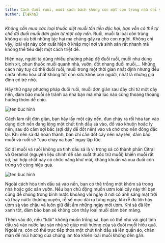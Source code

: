 ```yaml
---
title: Cách đuổi ruồi, muỗi sạch bách không còn một con trong nhà chỉ với một cây nến
author: [lekha]
---
```

*Không cần mua các loại thuốc diệt muỗi tốn tiền độc hại, bạn vẫn có thể tự chế đồ đuổi muỗi đơn giản từ một cây nến.*
Ruồi, muỗi là loài côn trùng không ai ưa bởi những tác hại mà chúng gây ra cho con người. Không chỉ vậy, loài vật này còn xuất hiện ở khắp mọi nơi và sinh sản rất nhanh mà không thể tiêu diệt một cách triệt để.

Hiện nay, người ta dùng nhiều phương pháp để đuổi ruồi, muỗi như dùng bình xịt, phun thuốc muỗi quanh nhà, vườn, đốt nhang đuổi muỗi,... Những cách này tuy có thể đuổi ruồi, muỗi trong một thời gian nhất định nhưng đều chứa nhiều hóa chất không tốt cho sức khỏe con người, nhất là những gia đình có trẻ nhỏ.

Hãy thử ngay phương pháp đuổi ruồi, muỗi đơn giản sau đây chỉ từ một cây nến, đảm bảo muỗi sẽ tránh xa nhà bạn mà nhà lúc nào cũng thoang thoảng hương thơm dễ chịu. 

![ten buc hinh](https://eva-img.24hstatic.com/upload/2-2017/images/2017-05-26/cach-duoi-ruoi-muoi-khong-con-mot-con-trong-nha-chi-voi-mot-cay-nen-fgrhh-1495793197-width550height550.jpg "ten buc hinh")

Cách làm rất đơn giản, bạn hãy lấy một cây nến, đun chảy ra rồi hòa tan vào dung dịch nến đang lỏng một chút tinh dầu sả vào, đổ vào khuôn hoặc ly nến, sau đó cắm sợi bấc (sợi dây để đốt nến) vào và chờ cho nến đông đặc lại. Khi nến sả đã hoàn thành, bạn chỉ cần đốt cây nến này lên, đảm bảo muỗi và ruồi sẽ "cao chạy xa bay" ngay lập tức.

Sở dĩ muỗi và ruồi không ưa tinh dầu sả là vì trong sả có thành phần Citral và Geraniol (nguyên liệu chính để sản xuất thuốc trừ muỗi) khiến muỗi rất sợ, hai hợp chất này có chức năng khử mùi, kháng khuẩn và xua đuổi côn trùng vô cùng hiệu quả.

![ten buc hinh](https://eva-img.24hstatic.com/upload/2-2017/images/2017-05-26/cach-duoi-ruoi-muoi-khong-con-mot-con-trong-nha-chi-voi-mot-cay-nen-tinh-dau-sa-chanh-nguyen-chat-1495793132-width550height372.jpg "ten buc hinh")

Ngoài cách hòa tinh dầu sả vào nến, bạn có thể trồng một khóm sả trong nhà hoặc góc sân vườn. Nếu bạn chủ động muốn ươm loài cây này thì bạn cũng để chúng trong bình nước khoảng vài ngày ở nơi có ánh sáng mặt trời và thay nước thường xuyên, rễ sẽ mọc dài ra từng ngày, khi rễ đủ lớn hãy ươm sả vào chậu và luôn giữ đất ẩm những ngày mới ươm. Khi sả đã lên xanh tốt, đảm bảo bạn sẽ không còn thấy loài muỗi dám bén mảng.

Thêm vào đó, nếu "lười" không muốn trồng sả, bạn có thể nhỏ vài giọt tinh dầu sả vào nước lau sàn nhà sẽ giúp mùi hương của sả đuổi muỗi hiệu quả. Ngoài ra, còn có thể trực tiếp thoa một chút tinh dầu sả lên quần áo, chăn màn để mùi hương của chúng lan tỏa khiến loài muỗi không đến gần.

